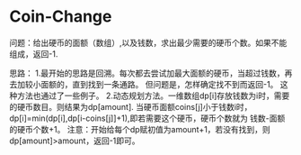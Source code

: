 # Coin-Change

问题：给出硬币的面额（数组）,以及钱数，求出最少需要的硬币个数。如果不能组成，返回-1.

思路：
1.最开始的思路是回溯。每次都去尝试加最大面额的硬币，当超过钱数，再去加较小面额的，直到找到一条通路。
  但问题是，怎样确定找不到而返回-1。
  这种方法也通过了一些例子。
2.动态规划方法。一维数组dp[i]存放钱数为i时，需要的硬币数目。则结果为dp[amount].
  当硬币面额coins[j]小于钱数i时，dp[i]=min(dp[i],dp[i-coins[j]]+1),即若需要这个硬币，硬币个数就为 钱数-面额 的硬币个数+1。
注意：开始给每个dp赋初值为amount+1，若没有找到，则dp[amount]>amount，返回-1即可。
